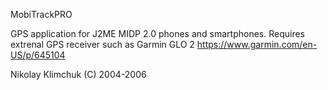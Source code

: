MobiTrackPRO

GPS application for J2ME MIDP 2.0 phones and smartphones. Requires extrenal GPS receiver such as Garmin GLO 2 https://www.garmin.com/en-US/p/645104 

Nikolay Klimchuk (C) 2004-2006

